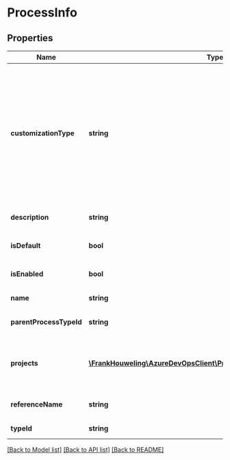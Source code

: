 # ProcessInfo

## Properties
Name | Type | Description | Notes
------------ | ------------- | ------------- | -------------
**customizationType** | **string** | Indicates the type of customization on this process. System Process is default process. Inherited Process is modified process that was System process before. | [optional] 
**description** | **string** | Description of the process. | [optional] 
**isDefault** | **bool** | Is the process default. | [optional] 
**isEnabled** | **bool** | Is the process enabled. | [optional] 
**name** | **string** | Name of the process. | [optional] 
**parentProcessTypeId** | **string** | ID of the parent process. | [optional] 
**projects** | [**\FrankHouweling\AzureDevOpsClient\Processes\Model\ProjectReference[]**](ProjectReference.md) | Projects in this process to which the user is subscribed to. | [optional] 
**referenceName** | **string** | Reference name of the process. | [optional] 
**typeId** | **string** | The ID of the process. | [optional] 

[[Back to Model list]](../README.md#documentation-for-models) [[Back to API list]](../README.md#documentation-for-api-endpoints) [[Back to README]](../README.md)


